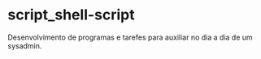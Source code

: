 # script_shell-script
Desenvolvimento de programas e tarefes para auxiliar no dia a dia de um sysadmin.


